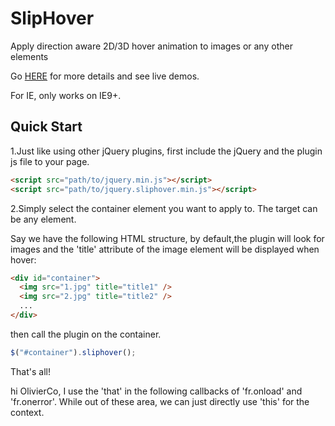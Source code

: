 SlipHover
=========

Apply direction aware 2D/3D hover animation to images or any other elements

Go [HERE](http://wayou.github.io/SlipHover/) for more details and see live demos.

For IE, only works on IE9+.

Quick Start
---

1.Just like using other jQuery plugins, first include the jQuery and the plugin js file to your page.

```html
<script src="path/to/jquery.min.js"></script>
<script src="path/to/jquery.sliphover.min.js"></script>
```

2.Simply select the container element you want to apply to. The target can be any element.

Say we have the following HTML structure, by default,the plugin will look for images and the 'title' attribute of the image element will be displayed when hover:

```html
<div id="container">
  <img src="1.jpg" title="title1" />
  <img src="2.jpg" title="title2" />
  ...
</div>
```

then call the plugin on the container.

```javascript
$("#container").sliphover();
```

That's all! 

hi OlivierCo, I use the 'that' in the following callbacks of 'fr.onload' and 'fr.onerror'. While out of these area, we can just directly use 'this' for the context.
